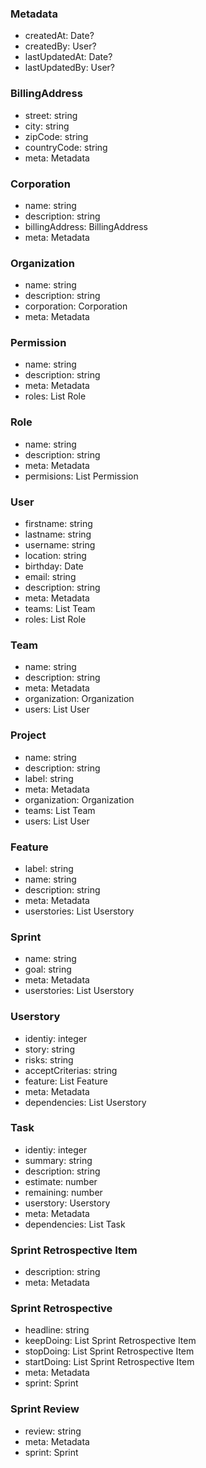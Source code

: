 ### Metadata
- createdAt: Date?
- createdBy: User?
- lastUpdatedAt: Date?
- lastUpdatedBy: User?

### BillingAddress
- street: string
- city: string
- zipCode: string
- countryCode: string
- meta: Metadata

### Corporation
- name: string
- description: string
- billingAddress: BillingAddress
- meta: Metadata

### Organization
- name: string
- description: string
- corporation: Corporation
- meta: Metadata

### Permission
- name: string
- description: string
- meta: Metadata
- roles: List Role

### Role
- name: string
- description: string
- meta: Metadata
- permisions: List Permission

### User
- firstname: string
- lastname: string
- username: string
- location: string
- birthday: Date
- email: string
- description: string
- meta: Metadata
- teams: List Team
- roles: List Role

### Team
- name: string
- description: string
- meta: Metadata
- organization: Organization
- users: List User

### Project
- name: string
- description: string
- label: string
- meta: Metadata
- organization: Organization
- teams: List Team
- users: List User

### Feature
- label: string
- name: string
- description: string
- meta: Metadata
- userstories: List Userstory

### Sprint
- name: string
- goal: string
- meta: Metadata
- userstories: List Userstory

### Userstory
- identiy: integer
- story: string
- risks: string
- acceptCriterias: string
- feature: List Feature
- meta: Metadata
- dependencies: List Userstory

### Task
- identiy: integer
- summary: string
- description: string
- estimate: number
- remaining: number
- userstory: Userstory
- meta: Metadata
- dependencies: List Task

### Sprint Retrospective Item
- description: string
- meta: Metadata

### Sprint Retrospective
- headline: string
- keepDoing: List Sprint Retrospective Item
- stopDoing: List Sprint Retrospective Item
- startDoing: List Sprint Retrospective Item
- meta: Metadata
- sprint: Sprint

### Sprint Review
- review: string
- meta: Metadata
- sprint: Sprint
